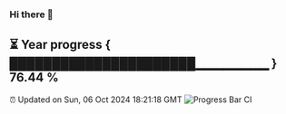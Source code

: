 ### Hi there 👋
⏳ Year progress { ██████████████████████▁▁▁▁▁▁▁▁ } 76.44 %
---
⏰ Updated on Sun, 06 Oct 2024 18:21:18 GMT
![Progress Bar CI](https://github.com/liununu/liununu/workflows/Progress%20Bar%20CI/badge.svg)
